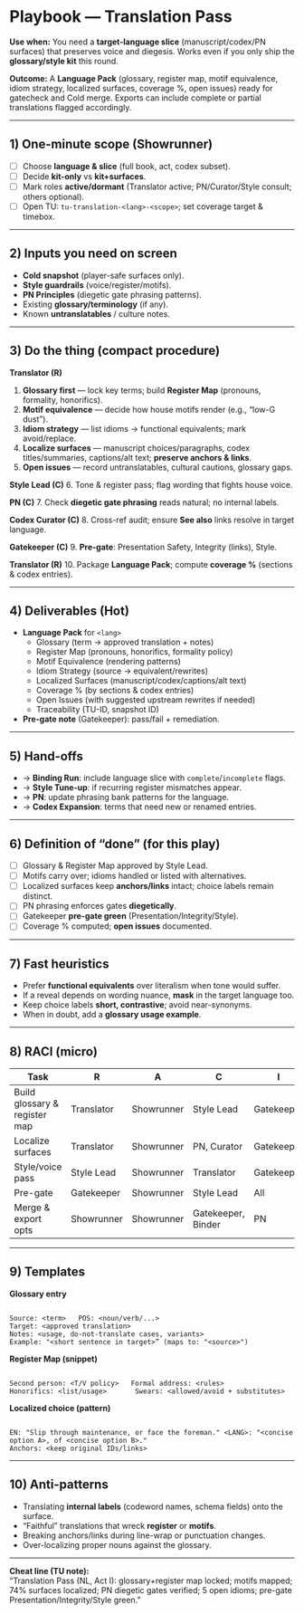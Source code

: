 # Playbook — Translation Pass

**Use when:** You need a **target-language slice** (manuscript/codex/PN surfaces) that preserves voice and diegesis. Works even if you only ship the **glossary/style kit** this round.

**Outcome:** A **Language Pack** (glossary, register map, motif equivalence, idiom strategy, localized surfaces, coverage %, open issues) ready for gatecheck and Cold merge. Exports can include complete or partial translations flagged accordingly.

---

## 1) One-minute scope (Showrunner)

- [ ] Choose **language & slice** (full book, act, codex subset).
- [ ] Decide **kit-only** vs **kit+surfaces**.
- [ ] Mark roles **active/dormant** (Translator active; PN/Curator/Style consult; others optional).
- [ ] Open TU: `tu-translation-<lang>-<scope>`; set coverage target & timebox.

---

## 2) Inputs you need on screen

- **Cold snapshot** (player-safe surfaces only).
- **Style guardrails** (voice/register/motifs).
- **PN Principles** (diegetic gate phrasing patterns).
- Existing **glossary/terminology** (if any).
- Known **untranslatables** / culture notes.

---

## 3) Do the thing (compact procedure)

**Translator (R)**

1. **Glossary first** — lock key terms; build **Register Map** (pronouns, formality, honorifics).
2. **Motif equivalence** — decide how house motifs render (e.g., “low-G dust”).
3. **Idiom strategy** — list idioms → functional equivalents; mark avoid/replace.
4. **Localize surfaces** — manuscript choices/paragraphs, codex titles/summaries, captions/alt text; **preserve anchors & links**.
5. **Open issues** — record untranslatables, cultural cautions, glossary gaps.

**Style Lead (C)** 6. Tone & register pass; flag wording that fights house voice.

**PN (C)** 7. Check **diegetic gate phrasing** reads natural; no internal labels.

**Codex Curator (C)** 8. Cross-ref audit; ensure **See also** links resolve in target language.

**Gatekeeper (C)** 9. **Pre-gate**: Presentation Safety, Integrity (links), Style.

**Translator (R)** 10. Package **Language Pack**; compute **coverage %** (sections & codex entries).

---

## 4) Deliverables (Hot)

- **Language Pack** for `<lang>`
  - Glossary (term → approved translation + notes)
  - Register Map (pronouns, honorifics, formality policy)
  - Motif Equivalence (rendering patterns)
  - Idiom Strategy (source → equivalent/rewrites)
  - Localized Surfaces (manuscript/codex/captions/alt text)
  - Coverage % (by sections & codex entries)
  - Open Issues (with suggested upstream rewrites if needed)
  - Traceability (TU-ID, snapshot ID)
- **Pre-gate note** (Gatekeeper): pass/fail + remediation.

---

## 5) Hand-offs

- → **Binding Run**: include language slice with `complete`/`incomplete` flags.
- → **Style Tune-up**: if recurring register mismatches appear.
- → **PN**: update phrasing bank patterns for the language.
- → **Codex Expansion**: terms that need new or renamed entries.

---

## 6) Definition of “done” (for this play)

- [ ] Glossary & Register Map approved by Style Lead.
- [ ] Motifs carry over; idioms handled or listed with alternatives.
- [ ] Localized surfaces keep **anchors/links** intact; choice labels remain distinct.
- [ ] PN phrasing enforces gates **diegetically**.
- [ ] Gatekeeper **pre-gate green** (Presentation/Integrity/Style).
- [ ] Coverage % computed; **open issues** documented.

---

## 7) Fast heuristics

- Prefer **functional equivalents** over literalism when tone would suffer.
- If a reveal depends on wording nuance, **mask** in the target language too.
- Keep choice labels **short, contrastive**; avoid near-synonyms.
- When in doubt, add a **glossary usage example**.

---

## 8) RACI (micro)

| Task                          | R          | A          | C                  | I          |
| ----------------------------- | ---------- | ---------- | ------------------ | ---------- |
| Build glossary & register map | Translator | Showrunner | Style Lead         | Gatekeeper |
| Localize surfaces             | Translator | Showrunner | PN, Curator        | Gatekeeper |
| Style/voice pass              | Style Lead | Showrunner | Translator         | Gatekeeper |
| Pre-gate                      | Gatekeeper | Showrunner | Style Lead         | All        |
| Merge & export opts           | Showrunner | Showrunner | Gatekeeper, Binder | PN         |

---

## 9) Templates

**Glossary entry**

```

Source: <term>   POS: <noun/verb/...>
Target: <approved translation>
Notes: <usage, do-not-translate cases, variants>
Example: "<short sentence in target>” (maps to: "<source>")

```

**Register Map (snippet)**

```

Second person: <T/V policy>   Formal address: <rules>
Honorifics: <list/usage>       Swears: <allowed/avoid + substitutes>

```

**Localized choice (pattern)**

```

EN: "Slip through maintenance, or face the foreman." <LANG>: "<concise option A>, of <concise option B>."
Anchors: <keep original IDs/links>

```

---

## 10) Anti-patterns

- Translating **internal labels** (codeword names, schema fields) onto the surface.
- “Faithful” translations that wreck **register** or **motifs**.
- Breaking anchors/links during line-wrap or punctuation changes.
- Over-localizing proper nouns against the glossary.

---

**Cheat line (TU note):**  
“Translation Pass (NL, Act I): glossary+register map locked; motifs mapped; 74% surfaces localized; PN diegetic gates verified; 5 open idioms; pre-gate Presentation/Integrity/Style green.”
